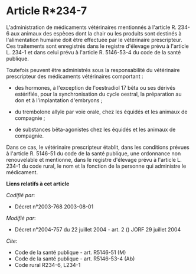 # Article R*234-7

L'administration de médicaments vétérinaires mentionnés à l'article R. 234-6 aux animaux des espèces dont la chair ou les
produits sont destinés à l'alimentation humaine doit être effectuée par le vétérinaire prescripteur. Ces traitements sont
enregistrés dans le registre d'élevage prévu à l'article L. 234-1 et dans celui prévu à l'article R. 5146-53-4 du code de la
santé publique.

Toutefois peuvent être administrés sous la responsabilité du vétérinaire prescripteur des médicaments vétérinaires
comportant :

- des hormones, à l'exception de l'oestradiol 17 bêta ou ses dérivés estérifiés, pour la synchronisation du cycle oestral, la
préparation au don et à l'implantation d'embryons ;

- du trembolone allyle par voie orale, chez les équidés et les animaux de compagnie ;

- de substances bêta-agonistes chez les équidés et les animaux de compagnie.

Dans ce cas, le vétérinaire prescripteur établit, dans les conditions prévues à l'article R. 5146-51 du code de la santé
publique, une ordonnance non renouvelable et mentionne, dans le registre d'élevage prévu à l'article L. 234-1 du code rural,
le nom et la fonction de la personne qui administre le médicament.

**Liens relatifs à cet article**

_Codifié par_:

  - Décret n°2003-768 2003-08-01

_Modifié par_:

  - Décret n°2004-757 du 22 juillet 2004 - art. 2 () JORF 29 juillet 2004

_Cite_:

  - Code de la santé publique - art. R5146-51 (M)
  - Code de la santé publique - art. R5146-53-4 (Ab)
  - Code rural R234-6, L234-1
